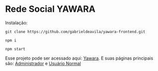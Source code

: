 # Rede Social YAWARA


Instalação:
```
git clone https://github.com/gabrieldeavila/yawara-frontend.git

npm i

npm start
```

Esse projeto pode ser acessado aqui: [Yawara](https://yawara-frontend.vercel.app/).
E suas páginas principais são:
[Administrador](https://yawara-frontend.vercel.app/admin/account) e
[Usuário Normal](https://yawara-frontend.vercel.app/account)
